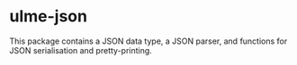 # ulme-json

This package contains a JSON data type, a JSON parser,
and functions for JSON serialisation and pretty-printing.
